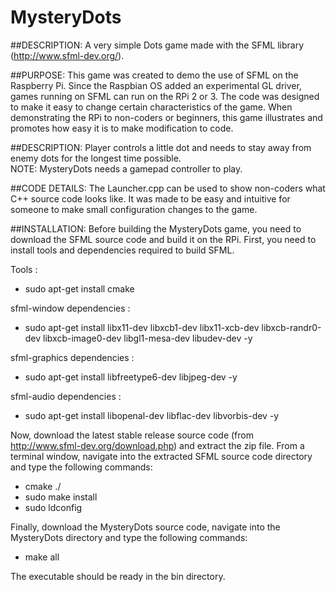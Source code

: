 # MysteryDots
##DESCRIPTION:
A very simple Dots game made with the SFML library (http://www.sfml-dev.org/).

##PURPOSE:
This game was created to demo the use of SFML on the Raspberry Pi.  Since the Raspbian OS added an experimental GL driver, games running on SFML can run on the RPi 2 or 3.  The code was designed to make it easy to change certain characteristics of the game.  When demonstrating the RPi to non-coders or beginners, this game illustrates and promotes how easy it is to make modification to code.

##DESCRIPTION:
Player controls a little dot and needs to stay away from enemy dots for the longest time possible.  
NOTE: MysteryDots needs a gamepad controller to play.

##CODE DETAILS:
The Launcher.cpp can be used to show non-coders what C++ source code looks like.  It was made to be easy and intuitive for someone to make small configuration changes to the game.

##INSTALLATION:
Before building the MysteryDots game, you need to download the SFML source code and build it on the RPi.  First, you need to install tools and dependencies required to build SFML.

Tools :
  - sudo apt-get install cmake

sfml-window dependencies :
  - sudo apt-get install libx11-dev libxcb1-dev libx11-xcb-dev libxcb-randr0-dev libxcb-image0-dev libgl1-mesa-dev libudev-dev -y

sfml-graphics dependencies :
  - sudo apt-get install libfreetype6-dev libjpeg-dev -y

sfml-audio dependencies :
  - sudo apt-get install libopenal-dev libflac-dev libvorbis-dev -y

Now, download the latest stable release source code (from http://www.sfml-dev.org/download.php) and extract the zip file.
From a terminal window, navigate into the extracted SFML source code directory and type the following commands:
  - cmake ./
  - sudo make install
  - sudo ldconfig

Finally, download the MysteryDots source code, navigate into the MysteryDots directory and type the following commands:
  - make all

The executable should be ready in the bin directory.
